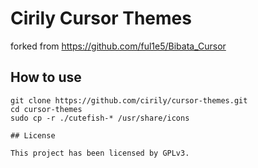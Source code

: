# Cirily Cursor Themes

forked from https://github.com/ful1e5/Bibata_Cursor

## How to use

```shell
git clone https://github.com/cirily/cursor-themes.git
cd cursor-themes
sudo cp -r ./cutefish-* /usr/share/icons

## License

This project has been licensed by GPLv3.

